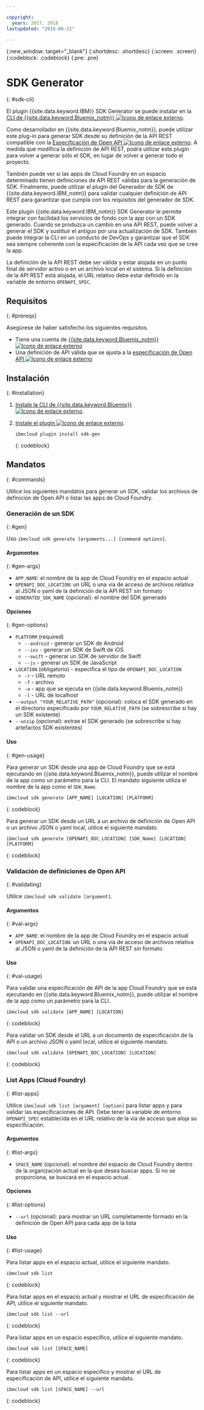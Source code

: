 ```yaml
---

copyright:
  years: 2017, 2018
lastupdated: "2018-06-21"

---
```

{:new_window: target="_blank"}
{:shortdesc: .shortdesc}
{:screen: .screen}
{:codeblock: .codeblock}
{:pre: .pre}

# SDK Generator
{: #sdk-cli}

El plugin {{site.data.keyword.IBM}} SDK Generator se puede instalar en la [CLI de {{site.data.keyword.Bluemix_notm}} ![Icono de enlace externo](../../icons/launch-glyph.svg "Icono de enlace externo")](/docs/cli/reference/bluemix_cli/all_versions.html).

Como desarrollador en {{site.data.keyword.Bluemix_notm}}, puede utilizar este plug-in para generar SDK desde su definición de la API REST compatible con la [Especificación de Open API ![Icono de enlace externo](../../icons/launch-glyph.svg "Icono de enlace externo")](https://www.openapis.org/). A medida que modifica la definición de API REST, podrá utilizar este plugin para volver a generar sólo el SDK, en lugar de volver a generar todo el proyecto.

También puede ver si las apps de Cloud Foundry en un espacio determinado tienen definiciones de API REST válidas para la generación de SDK. Finalmente, puede utilizar el plugin del Generador de SDK de {{site.data.keyword.IBM_notm}} para validar cualquier definición de API REST para garantizar que cumpla con los requisitos del generador de SDK.

Este plugin {{site.data.keyword.IBM_notm}} SDK Generator le permite integrar con facilidad los servicios de fondo con la app con un SDK generado. Cuando se produzca un cambio en una API REST, puede volver a generar el SDK y sustituir el antiguo por una actualización de SDK. También puede integrar la CLI en un conducto de DevOps y garantizar que el SDK sea siempre coherente con la especificación de la API cada vez que se cree la app.

La definición de la API REST debe ser válida y estar alojada en un punto final de servidor activo o en un archivo local en el sistema. Si la definición de la API REST está alojada, el URL relativo debe estar definido en la variable de entorno `OPENAPI_SPEC`.


## Requisitos
{: #prereqs}

Asegúrese de haber satisfecho los siguientes requisitos.

* Tiene una cuenta de [{{site.data.keyword.Bluemix_notm}} ![Icono de enlace externo](../../icons/launch-glyph.svg "Icono de enlace externo")](http://bluemix.net)
* Una definición de API válida que se ajusta a la [especificación de Open API ![Icono de enlace externo](../../icons/launch-glyph.svg "Icono de enlace externo")](https://www.openapis.org/)


## Instalación
{: #installation}

1. [Instale la CLI de {{site.data.keyword.Bluemix}} ![Icono de enlace externo](../../icons/launch-glyph.svg "Icono de enlace externo")](http://clis.ng.bluemix.net/ui/home.html).

2. [Instale el plugin ![Icono de enlace externo](../../icons/launch-glyph.svg "Icono de enlace externo")](/docs/cli/reference/bluemix_cli/all_versions.html#install_plug-in).

	```
	ibmcloud plugin install sdk-gen
	```
	{: codeblock}


## Mandatos
{: #commands}

Utilice los siguientes mandatos para generar un SDK, validar los archivos de definición de Open API o listar las apps de Cloud Foundry.


### Generación de un SDK
{: #gen}

Uso `ibmcloud sdk generate [arguments...] [command options]`.


#### Argumentos
{: #gen-args}

* `APP_NAME`: el nombre de la app de Cloud Foundry en el espacio actual
* `OPENAPI_DOC_LOCATION`: un URL o una vía de acceso de archivos relativa al JSON o yaml de la definición de la API REST sin formato
* `GENERATED_SDK_NAME` (opcional): el nombre del SDK generado


#### Opciones
{: #gen-options}

* `PLATFORM` (required)
   * `--android` - generar un SDK de Android
   * `--ios` - generar un SDK de Swift de iOS
   * `--swift` - generar un SDK de servidor de Swift
   * `--js` - generar un SDK de JavaScript
* `LOCATION` (obligatorio) - especifica el tipo de `OPENAPI_DOC_LOCATION`
   * `-r` - URL remoto
   * `-f` - archivo
   * `-a` - app que se ejecuta en {{site.data.keyword.Bluemix_notm}}
   * `-l` - URL de localhost
* `--output "YOUR_RELATIVE_PATH"` (opcional): coloca el SDK generado en el directorio especificado por `YOUR_RELATIVE_PATH` (se sobrescribe si hay un SDK existente)
* `--unzip` (opcional): extrae el SDK generado (se sobrescribe si hay artefactos SDK existentes)


#### Uso
{: #gen-usage}

Para generar un SDK desde una app de Cloud Foundry que se está ejecutando en {{site.data.keyword.Bluemix_notm}}, puede utilizar el nombre de la app como un parámetro para la CLI. El mandato siguiente utiliza el nombre de la app como el `SDK_Name`.

```
ibmcloud sdk generate [APP_NAME] [LOCATION] [PLATFORM]
```
{: codeblock}

Para generar un SDK desde un URL a un archivo de definición de Open API o un archivo JSON o yaml local, utilice el siguiente mandato.

```
ibmcloud sdk generate [OPENAPI_DOC_LOCATION] [SDK_Name] [LOCATION] [PLATFORM]
```
{: codeblock}


### Validación de definiciones de Open API
{: #validating}

Utilice `ibmcloud sdk validate [argument]`.


#### Argumentos
{: #val-args}

* `APP_NAME`: el nombre de la app de Cloud Foundry en el espacio actual
* `OPENAPI_DOC_LOCATION`: un URL o una vía de acceso de archivos relativa al JSON o yaml de la definición de la API REST sin formato


#### Uso
{: #val-usage}

Para validar una especificación de API de la app Cloud Foundry que se está ejecutando en {{site.data.keyword.Bluemix_notm}}, puede utilizar el nombre de la app como un parámetro para la CLI.

```
ibmcloud sdk validate [APP_NAME] [LOCATION]
```
{: codeblock}

Para validar un SDK desde el URL a un documento de especificación de la API o un archivo JSON o yaml local, utilice el siguiente mandato.

```
ibmcloud sdk validate [OPENAPI_DOC_LOCATION] [LOCATION]
```
{: codeblock}



### List Apps (Cloud Foundry)
{: #list-apps}

Utilice `ibmcloud sdk list [argument] [option]` para listar apps y para validar las especificaciones de API. Debe tener la variable de entorno `OPENAPI_SPEC` establecida en el URL relativo de la vía de acceso que aloja su especificación.


#### Argumentos
{: #list-args}

* `SPACE_NAME` (opcional): el nombre del espacio de Cloud Foundry dentro de la organización actual en la que desea buscar apps. Si no se proporciona, se buscará en el espacio actual.


#### Opciones
{: #list-options}

* `--url` (opcional): para mostrar un URL completamente formado en la definición de Open API para cada app de la lista


#### Uso
{: #list-usage}

Para listar apps en el espacio actual, utilice el siguiente mandato.

```
ibmcloud sdk list
```
{: codeblock}

Para listar apps en el espacio actual y mostrar el URL de especificación de API, utilice el siguiente mandato.

```
ibmcloud sdk list --url
```
{: codeblock}

Para listar apps en un espacio específico, utilice el siguiente mandato.

```
ibmcloud sdk list [SPACE_NAME]
```
{: codeblock}

Para listar apps en un espacio específico y mostrar el URL de especificación de API, utilice el siguiente mandato.

```
ibmcloud sdk list [SPACE_NAME] --url
```
{: codeblock}
